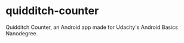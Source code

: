 # quidditch-counter
Quidditch Counter, an Android app made for Udacity's Android Basics Nanodegree.
